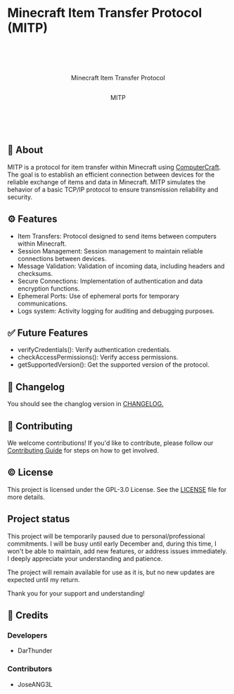 # Minecraft Item Transfer Protocol (MITP)
<div style=" width: 100%; height: 200px; display: flex; justify-content: center; align-items: center; flex-direction: column; ">
  <center><p>Minecraft Item Transfer Protocol</p></center>
  <center><p>MITP</p></center>
</div>

## 🔎 About
MITP is a protocol for item transfer within Minecraft using [ComputerCraft](https://github.com/dan200/ComputerCraft). The goal is to establish an efficient connection between devices for the reliable exchange of items and data in Minecraft. MITP simulates the behavior of a basic TCP/IP protocol to ensure transmission reliability and security.

## ⚙️ Features
- Item Transfers: Protocol designed to send items between computers within Minecraft.
- Session Management: Session management to maintain reliable connections between devices.
- Message Validation: Validation of incoming data, including headers and checksums.
- Secure Connections: Implementation of authentication and data encryption functions.
- Ephemeral Ports: Use of ephemeral ports for temporary communications.
- Logs system: Activity logging for auditing and debugging purposes.

## ✅ Future Features
* verifyCredentials(): Verify authentication credentials.
* checkAccessPermissions(): Verify access permissions.
* getSupportedVersion(): Get the supported version of the protocol.

## 🧾 Changelog
You should see the changlog version in [CHANGELOG.](./CHANGELOG.md)

## 🤝 Contributing
We welcome contributions! If you'd like to contribute, please follow our [Contributing Guide](CONTRIBUTING.md) for steps on how to get involved.

## © License
This project is licensed under the GPL-3.0 License. See the [LICENSE](./LICENSE) file for more details.

## Project status
This project will be temporarily paused due to personal/professional commitments. I will be busy until early December and, during this time, I won't be able to maintain, add new features, or address issues immediately. I deeply appreciate your understanding and patience.

The project will remain available for use as it is, but no new updates are expected until my return.

Thank you for your support and understanding!

## 💎 Credits
### Developers
- DarThunder

### Contributors
- JoseANG3L

